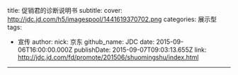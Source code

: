 title: 促销君的诊断说明书
subtitle: 
cover: http://jdc.jd.com/h5/imagespool/1441619370702.png
categories: 展示型
tags:
  - 宣传
author:
  nick: 京东
  github_name: JDC
date: 2015-09-06T16:00:00.000Z
publishDate: 2015-09-07T09:03:13.655Z
link: http://jdc.jd.com/fd/promote/201506/shuomingshu/index.html
---